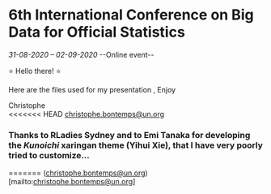 # 6th International Conference on Big Data for Official Statistics
*31-08-2020  – 02-09-2020*  --Online event--

:star: Hello there! :star:

Here are the files used for my presentation , 
Enjoy

Christophe  
<<<<<<< HEAD
[christophe.bontemps@un.org](mailto:christophe.bontemps@un.org)


### Thanks to   **RLadies Sydney** and to  **Emi Tanaka** for developing the *Kunoichi* xaringan theme (Yihui Xie), that I have very poorly tried to customize...
=======
(christophe.bontemps@un.org)[mailto:christophe.bontemps@un.org]


